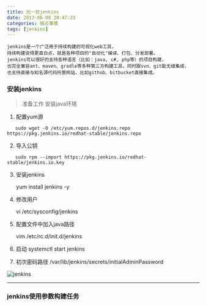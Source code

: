 ```yaml
---
title: 玩一玩jenkins
date: 2017-06-08 20:47:23
categories: 搞点事情
tags: [jenkins]
---
```

``` shell
jenkins是一个广泛用于持续构建的可视化web工具，
持续构建说得更直白点，就是各种项目的"自动化"编译、打包、分发部署。
jenkins可以很好的支持各种语言（比如：java, c#, php等）的项目构建，
也完全兼容ant、maven、gradle等多种第三方构建工具，同时跟svn、git能无缝集成，
也支持直接与知名源代码托管网站，比如github、bitbucket直接集成。

```

### 安装jenkins

> 准备工作 安装java环境

1. 配置yum源

 ```
    sudo wget -O /etc/yum.repos.d/jenkins.repo https://pkg.jenkins.io/redhat-stable/jenkins.repo
```

2. 导入公钥

```
   sudo rpm --import https://pkg.jenkins.io/redhat-stable/jenkins.io.key
```

3. 安装jenkins

    yum install jenkins -y

4. 修改用户

   vi /etc/sysconfig/jenkins

5. 配置文件中加入java路径

    vim /etc/rc.d/init.d/jenkins

6. 启动
    systemctl start jenkins

7. 初次密码路径
    /var/lib/jenkins/secrets/initialAdminPassword


![jenkins](https://github.com/Scofieldsu/Image_hosting/blob/master/blog/jenkins.png?raw=true)

---

### jenkins使用参数构建任务
